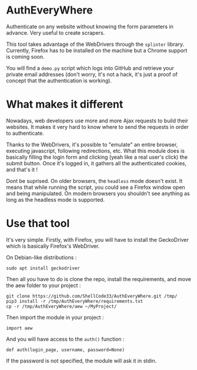 # AuthEveryWhere
Authenticate on any website without knowing the form parameters in advance. Very useful to create scrapers.

This tool takes advantage of the WebDrivers through the `splinter` library.
Currently, Firefox has to be installed on the machine but a Chrome support is coming soon.

You will find a `demo.py` script which logs into GitHub and retrieve your private email addresses (don't worry, it's not a hack, it's just a proof of concept that the authentication is working).

# What makes it different
Nowadays, web developers use more and more Ajax requests to build their websites. It makes it very hard to know where to send the requests in order to authenticate.

Thanks to the WebDrivers, it's possible to "emulate" an entire browser, executing javascript, following redirections, etc.
What this module does is basically filling the login form and clicking (yeah like a real user's click) the submit button. Once it's logged in, it gathers all the authenticated cookies, and that's it !

Dont be suprised. On older browsers, the `headless` mode doesn't exist. It means that while running the script, you could see a Firefox window open and being manipulated.
On modern browsers you shouldn't see anything as long as the headless mode is supported.

# Use that tool
It's very simple. Firstly, with Firefox, you will have to install the GeckoDriver which is basically Firefox's WebDriver.

On Debian-like distributions :
```
sudo apt install geckodriver
```

Then all you have to do is clone the repo, install the requirements, and move the aew folder to your project :

```
git clone https://github.com/ShellCode33/AuthEveryWhere.git /tmp/
pip3 install -r /tmp/AuthEveryWhere/requirements.txt
cp -r /tmp/AuthEveryWhere/aew ~/MyProject/
``` 

Then import the module in your project :

```
import aew
```

And you will have access to the `auth()` function :
```
def auth(login_page, username, password=None)
```
 If the password is not specified, the module will ask it in stdin.